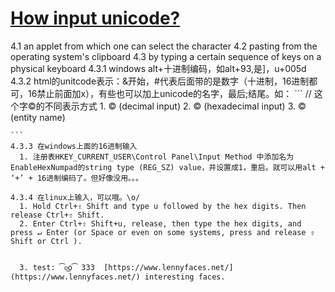 
# [How input unicode?](https://en.wikipedia.org/wiki/Unicode_input)
  4.1 an applet from which one can select the character
  4.2 pasting from the operating system's clipboard
  4.3 by typing a certain sequence of keys on a physical keyboard
    4.3.1 windows alt+十进制编码，如alt+93,是]，u+005d
    4.3.2 html的unitcode表示：&开始，#代表后面带的是数字（十进制，16进制都可，16禁止前面加x），有些也可以加上unicode的名字，最后;结尾。如：
    ```
      // 这个字©的不同表示方式
      1. &#169; (decimal input)
      2. &#xa9; (hexadecimal input)
      3. &copy; (entity name) 

    ```
    4.3.3 在windows上面的16进制输入
      1. 注册表HKEY_CURRENT_USER\Control Panel\Input Method 中添加名为EnableHexNumpad的string type (REG_SZ) value，并设置成1，重启。就可以用alt + ‘+’ + 16进制编码了。但好像没用。。。

    4.3.4 在linux上输入，可以哦。\o/
      1. Hold Ctrl+⇧ Shift and type u followed by the hex digits. Then release Ctrl+⇧ Shift.
      2. Enter Ctrl+⇧ Shift+u, release, then type the hex digits, and press ↵ Enter (or Space or even on some systems, press and release ⇧ Shift or Ctrl ).

     
      3. test: ͡o͜o͡ 333  [https://www.lennyfaces.net/](https://www.lennyfaces.net/) interesting faces.

